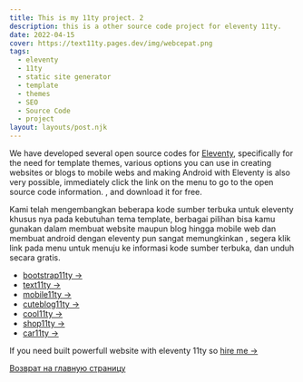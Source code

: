 ```yaml
---
title: This is my 11ty project. 2
description: this is a other source code project for eleventy 11ty.
date: 2022-04-15
cover: https://text11ty.pages.dev/img/webcepat.png
tags:
  - eleventy
  - 11ty
  - static site generator
  - template
  - themes
  - SEO
  - Source Code
  - project
layout: layouts/post.njk
---
```


We have developed several open source codes for [Eleventy](https://11ty.dev/), specifically for the need for template themes, various options you can use in creating websites or blogs to mobile webs and making Android with Eleventy is also very possible, immediately click the link on the menu to go to the open source code information. , and download it for free.

Kami telah mengembangkan beberapa kode sumber terbuka untuk eleventy khusus nya pada kebutuhan tema template, berbagai pilihan bisa kamu gunakan dalam membuat website maupun blog hingga mobile web dan membuat android dengan eleventy pun sangat memungkinkan , segera klik link pada menu untuk menuju ke informasi kode sumber terbuka, dan unduh secara gratis.

- [bootstrap11ty →](https://eleventyblog.vercel.app/)
- [text11ty →](https://text11ty.pages.dev/)
- [mobile11ty →](https://mobile11ty.pages.dev/)
- [cuteblog11ty →](https://cuteblog.pages.dev/)
- [cool11ty →](https://statisweb.pages.dev/)
- [shop11ty →](https://11tyshop.pages.dev/)
- [car11ty →](https://grandlimousine.netlify.app/)

If you need built powerfull website with eleventy 11ty so [hire me →](https://www.fiverr.com/creativitas/design-your-modern-website-using-jekyll)

[Возврат на главную страницу](/)